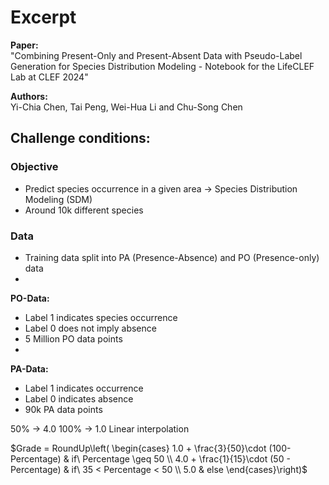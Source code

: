 # Excerpt

**Paper:**  
"Combining Present-Only and Present-Absent Data with
Pseudo-Label Generation for Species Distribution
Modeling - Notebook for the LifeCLEF Lab at CLEF 2024"

**Authors:**  
Yi-Chia Chen, Tai Peng, Wei-Hua Li and Chu-Song Chen

## Challenge conditions:

### Objective
- Predict species occurrence in a given area $\rightarrow$ Species Distribution Modeling (SDM)
- Around 10k different species

### Data
- Training data split into PA (Presence-Absence) and PO (Presence-only) data
- 

**PO-Data:**
- Label 1 indicates species occurrence
- Label 0 does not imply absence
- 5 Million PO data points
- 

**PA-Data:**
- Label 1 indicates occurrence
- Label 0 indicates absence
- 90k PA data points


50% -> 4.0
100% -> 1.0
Linear interpolation

$Grade = RoundUp\left( \begin{cases}
    1.0 + \frac{3}{50}\cdot (100-Percentage) & if\ Percentage \geq 50 \\
    4.0 + \frac{1}{15}\cdot (50 - Percentage) & if\ 35 < Percentage < 50 \\
    5.0 & else
\end{cases}\right)$